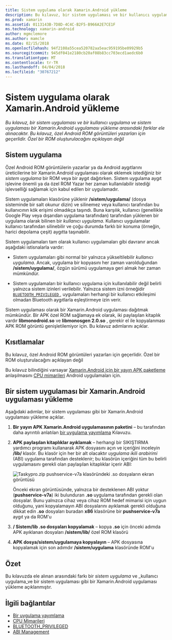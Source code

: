 ```yaml
---
title: Sistem uygulama olarak Xamarin.Android yükleme
description: Bu kılavuz, bir sistem uygulaması ve bir kullanıcı uygulama ve sistem uygulaması bir Xamarin.Android uygulaması yükleme arasındaki farklar ele alınacaktır. Bu kılavuz, özel Android ROM görüntüleri yazarları için geçerlidir. Özel bir ROM oluşturulacağını açıklayan değil
ms.prod: xamarin
ms.assetid: 0113143B-7D8D-4C4C-B2F5-B966A2E7CE1F
ms.technology: xamarin-android
author: mgmclemore
ms.author: mamcle
ms.date: 02/15/2018
ms.openlocfilehash: 94f2108a55cea520782aa5eac959195be09929b5
ms.sourcegitcommit: 945df041e2180cb20af08b83cc703ecd1aedc6b0
ms.translationtype: MT
ms.contentlocale: tr-TR
ms.lasthandoff: 04/04/2018
ms.locfileid: "30767212"
---
```

# <a name="installing-xamarinandroid-as-a-system-app"></a>Sistem uygulama olarak Xamarin.Android yükleme

_Bu kılavuz, bir sistem uygulaması ve bir kullanıcı uygulama ve sistem uygulaması bir Xamarin.Android uygulaması yükleme arasındaki farklar ele alınacaktır. Bu kılavuz, özel Android ROM görüntüleri yazarları için geçerlidir. Özel bir ROM oluşturulacağını açıklayan değil_

## <a name="system-app"></a>Sistem uygulama

Özel Android ROM görüntülerin yazarlar ya da Android aygıtlarını üreticilerine bir Xamarin.Android uygulaması olarak eklemek istediğiniz bir _sistem uygulama_ bir ROM veya bir aygıt dağıtırken. Sistem uygulama aygıt işlevine önemli ya da özel ROM Yazar her zaman kullanılabilir istediği işlevselliği sağlamak için kabul edilen bir uygulamadır.

Sistem uygulamaları klasörüne yüklenir **/sistem/uygulama/** (dosya sisteminde bir salt okunur dizin) ve silinemez veya kullanıcı tarafından bu kullanıcının kök erişimi olmadıkça taşındı. Buna karşılık, kullanıcı (genellikle Google Play veya dışarıdan uygulama tarafından) tarafından yüklenen bir uygulama olarak bilinen bir _kullanıcı uygulama_. Kullanıcı uygulamalar kullanıcı tarafından silinebilir ve çoğu durumda farklı bir konuma (örneğin, harici depolama çeşit) aygıtta taşınabilir.

Sistem uygulamaları tam olarak kullanıcı uygulamaları gibi davranır ancak aşağıdaki istisnalarla vardır:

- Sistem uygulamaları gibi normal bir yalnızca yükseltilebilir _kullanıcı uygulama_. Ancak, uygulama bir kopyasını her zaman varolduğundan **/sistem/uygulama/**, özgün sürümü uygulamaya geri almak her zaman mümkündür.

- Sistem uygulamaları bir kullanıcı uygulama için kullanılabilir değil belirli yalnızca sistem izinleri verilebilir. Yalnızca sistem izni örneğidir [ `BLUETOOTH_PRIVILEGED` ](https://developer.android.com/reference/android/Manifest.permission.html#BLUETOOTH_PRIVILEGED), uygulamaları herhangi bir kullanıcı etkileşimi olmadan Bluetooth aygıtlarla eşleştirmeye izin verir.

Sistem uygulaması olarak bir Xamarin.Android uygulaması dağıtmak mümkündür. Bir APK özel ROM sağlamaya ek olarak, iki paylaşılan kitaplık vardır **libmonodroid.so** ve **libmonosgen 2.0.so** , gerekir el ile kopyalanması APK ROM görüntü genişletilemiyor için. Bu kılavuz adımlarını açıklar.

## <a name="restrictions"></a>Kısıtlamalar

Bu kılavuz, özel Android ROM görüntüleri yazarları için geçerlidir. Özel bir ROM oluşturulacağını açıklayan değil

Bu kılavuz bilindiğini varsayar [Xamarin.Android için bir yayın APK paketleme](~/android/deploy-test/publishing/index.md) anlaşılmasını [CPU mimarileri](~/android/app-fundamentals/cpu-architectures.md) Android uygulamaları için.

## <a name="install-a-xamarinandroid-app-as-a-system-app"></a>Bir sistem uygulaması bir Xamarin.Android uygulaması yükleme

Aşağıdaki adımlar, bir sistem uygulaması gibi bir Xamarin.Android uygulaması yükleme açıklar.

1. **Bir yayın APK Xamarin.Android uygulamasının paketini** &ndash; bu tarafından daha ayrıntılı anlatılan [bir uygulama yayımlama](~/android/deploy-test/publishing/index.md) Kılavuzu.

2. **APK paylaşılan kitaplıklar ayıklamak** &ndash; herhangi bir SIKIŞTIRMA yardımcı programı kullanarak APK dosyasını açın ve içeriğini inceleyin **/lib/** klasör. Bu klasör için her bir alt olacaktır _uygulama ikili arabirimi_ (ABI) uygulama tarafından desteklenir; bu klasörün içeriğini tüm bu belirli uygulamasını gerekli olan paylaşılan kitaplıklar içerir ABI:

    ![Taskypro.zip pushservice-v7a klasöründeki .so dosyaların ekran görüntüsü](install-system-app-images/install-system-app-01.png)

   Önceki ekran görüntüsünde, yalnızca bir desteklenen ABI yoktur (**pushservice-v7a**) iki bulunduran **.so** uygulama tarafından gerekli olan dosyalar. Bunu yalnızca cihaz veya cihaz ROM hedef mimarisi için uygun olduğunu, yani kopyalamayın ABI dosyalarını ayıklamak gerekli olduğuna dikkat edin **.so** dosyaları buradan **x86** klasörüne bir  **pushservice-v7a** aygıt ya da ROM'u

3. **/ Sistem/lib .so dosyaları kopyalamak** &ndash; kopya **.so** için önceki adımda APK ayıklanan dosyaları **/sistem/lib/** özel ROM klasörü

4. **APK dosya/sistem/uygulamaya kopyalayın** &ndash; APK dosyasına kopyalamak için son adımdır **/sistem/uygulama** klasöründe ROM'u


## <a name="summary"></a>Özet

Bu kılavuzda ele alınan arasındaki farkı bir _sistem uygulama_ ve _kullanıcı uygulama_ve bir sistem uygulaması gibi bir Xamarin.Android uygulaması yükleme açıklanmıştır.



## <a name="related-links"></a>İlgili bağlantılar

- [Bir uygulama yayımlama](~/android/deploy-test/publishing/index.md)
- [CPU Mimarileri](~/android/app-fundamentals/cpu-architectures.md)
- [BLUETOOTH_PRIVILEGED](https://developer.android.com/reference/android/Manifest.permission.html#BLUETOOTH_PRIVILEGED)
- [ABI Management](https://developer.android.com/ndk~/abis.html)
